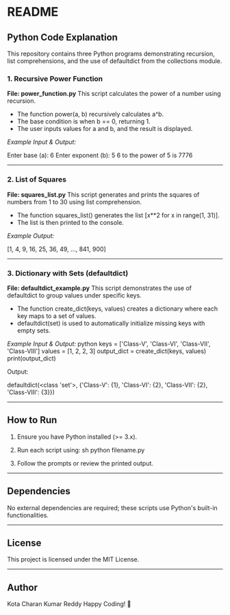 # README

## Python Code Explanation

This repository contains three Python programs demonstrating recursion, list comprehensions, and the use of defaultdict from the collections module.

### 1. Recursive Power Function
**File: power_function.py**
This script calculates the power of a number using recursion.
- The function power(a, b) recursively calculates a^b.
- The base condition is when b == 0, returning 1.
- The user inputs values for a and b, and the result is displayed.

*Example Input & Output:*

Enter base (a): 6
Enter exponent (b): 5
6 to the power of 5 is 7776


---

### 2. List of Squares
**File: squares_list.py**
This script generates and prints the squares of numbers from 1 to 30 using list comprehension.
- The function squares_list() generates the list [x**2 for x in range(1, 31)].
- The list is then printed to the console.

*Example Output:*

[1, 4, 9, 16, 25, 36, 49, ..., 841, 900]


---

### 3. Dictionary with Sets (defaultdict)
**File: defaultdict_example.py**
This script demonstrates the use of defaultdict to group values under specific keys.
- The function create_dict(keys, values) creates a dictionary where each key maps to a set of values.
- defaultdict(set) is used to automatically initialize missing keys with empty sets.

*Example Input & Output:*
python
keys = ['Class-V', 'Class-VI', 'Class-VII', 'Class-VIII']
values = [1, 2, 2, 3]
output_dict = create_dict(keys, values)
print(output_dict)

Output:

defaultdict(<class 'set'>, {'Class-V': {1}, 'Class-VI': {2}, 'Class-VII': {2}, 'Class-VIII': {3}})


---

## How to Run
1. Ensure you have Python installed (>= 3.x).
2. Run each script using:
   sh
   python filename.py
   
3. Follow the prompts or review the printed output.

---

## Dependencies
No external dependencies are required; these scripts use Python's built-in functionalities.

---

## License
This project is licensed under the MIT License.

---

## Author
Kota Charan Kumar Reddy
Happy Coding! 🚀
